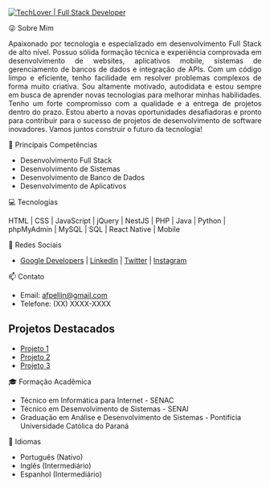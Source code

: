[![TechLover | Full Stack Developer](https://img.shields.io/badge/TechLover-Full%20Stack%20Developer-blue)](https://github.com/afpellin)

😜 Sobre Mim

<p align="justify">Apaixonado por tecnologia e especializado em desenvolvimento Full Stack de alto nível. Possuo sólida formação técnica e experiência comprovada em desenvolvimento de websites, aplicativos mobile, sistemas de gerenciamento de bancos de dados e integração de APIs. Com um código limpo e eficiente, tenho facilidade em resolver problemas complexos de forma muito criativa. Sou altamente motivado, autodidata e estou sempre em busca de aprender novas tecnologias para melhorar minhas habilidades. Tenho um forte compromisso com a qualidade e a entrega de projetos dentro do prazo. Estou aberto a novas oportunidades desafiadoras e pronto para contribuir para o sucesso de projetos de desenvolvimento de software inovadores. Vamos juntos construir o futuro da tecnologia!

🚀 Principais Competências

- Desenvolvimento Full Stack
- Desenvolvimento de Sistemas
- Desenvolvimento de Banco de Dados
- Desenvolvimento de Aplicativos

💻 Tecnologias

HTML | CSS | JavaScript | jQuery | NestJS | PHP | Java | Python | phpMyAdmin | MySQL | SQL | React Native | Mobile

🌟 Redes Sociais

- [Google Developers](https://g.dev/afpellin) | [LinkedIn](https://www.linkedin.com/afpellin) | [Twitter](https://www.twitter.com/afpellin) | [Instagram](https://www.instagram.com/afpellin)

📫 Contato

- Email: afpellin@gmail.com
- Telefone: (XX) XXXX-XXXX

## Projetos Destacados

- [Projeto 1](https://github.com/seu_usuario/projeto1)
- [Projeto 2](https://github.com/seu_usuario/projeto2)
- [Projeto 3](https://github.com/seu_usuario/projeto3)

🎓 Formação Acadêmica

- Técnico em Informática para Internet - SENAC
- Técnico em Desenvolvimento de Sistemas - SENAI
- Graduação em Análise e Desenvolvimento de Sistemas - Pontifícia Universidade Católica do Paraná

📢 Idiomas

- Português (Nativo)
- Inglês (Intermediário)
- Espanhol (Intermediário)</p>

